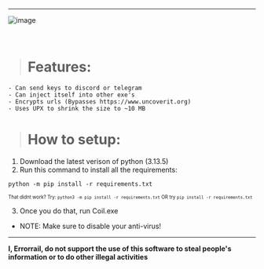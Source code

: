 ---
![image](https://www.errorrail.dev/database/image(1).png)



</br>


> # Features:

```
- Can send keys to discord or telegram
- Can inject itself into other exe's
- Encrypts urls (Bypasses https://www.uncoverit.org)
- Uses UPX to shrink the size to ~10 MB

```

> # How to setup:

1. Download the latest verison of python (3.13.5)
2. Run this command to install all the requirements:
```
python -m pip install -r requirements.txt
```
<sup><sup>That didnt work? Try: ```python3 -m pip install -r requirements.txt``` OR try ```pip install -r requirements.txt```</sup></sup>

3. Once you do that, run Coil.exe

- NOTE: Make sure to disable your anti-virus!
-----------------------------------------------------------------------------------------

**I, Errorrail, do not support the use of this software to steal people's information or to do other illegal activities**
